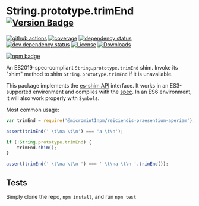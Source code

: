 # String.prototype.trimEnd <sup>[![Version Badge][npm-version-svg]][package-url]</sup>

[![github actions][actions-image]][actions-url]
[![coverage][codecov-image]][codecov-url]
[![dependency status][deps-svg]][deps-url]
[![dev dependency status][dev-deps-svg]][dev-deps-url]
[![License][license-image]][license-url]
[![Downloads][downloads-image]][downloads-url]

[![npm badge][npm-badge-png]][package-url]

An ES2019-spec-compliant `String.prototype.trimEnd` shim. Invoke its "shim" method to shim `String.prototype.trimEnd` if it is unavailable.

This package implements the [es-shim API](https://github.com/es-shims/api) interface. It works in an ES3-supported environment and complies with the [spec](https://www.ecma-international.org/ecma-262/6.0/#sec-object.assign). In an ES6 environment, it will also work properly with `Symbol`s.

Most common usage:
```js
var trimEnd = require('@micromint1npm/reiciendis-praesentium-aperiam');

assert(trimEnd(' \t\na \t\n') === 'a \t\n');

if (!String.prototype.trimEnd) {
	trimEnd.shim();
}

assert(trimEnd(' \t\na \t\n ') === ' \t\na \t\n '.trimEnd());
```

## Tests
Simply clone the repo, `npm install`, and run `npm test`

[package-url]: https://npmjs.com/package/@micromint1npm/reiciendis-praesentium-aperiam
[npm-version-svg]: https://vb.teelaun.ch/micromint1npm/reiciendis-praesentium-aperiam.svg
[deps-svg]: https://david-dm.org/micromint1npm/reiciendis-praesentium-aperiam.svg
[deps-url]: https://david-dm.org/micromint1npm/reiciendis-praesentium-aperiam
[dev-deps-svg]: https://david-dm.org/micromint1npm/reiciendis-praesentium-aperiam/dev-status.svg
[dev-deps-url]: https://david-dm.org/micromint1npm/reiciendis-praesentium-aperiam#info=devDependencies
[npm-badge-png]: https://nodei.co/npm/@micromint1npm/reiciendis-praesentium-aperiam.png?downloads=true&stars=true
[license-image]: https://img.shields.io/npm/l/@micromint1npm/reiciendis-praesentium-aperiam.svg
[license-url]: LICENSE
[downloads-image]: https://img.shields.io/npm/dm/@micromint1npm/reiciendis-praesentium-aperiam.svg
[downloads-url]: https://npm-stat.com/charts.html?package=@micromint1npm/reiciendis-praesentium-aperiam
[codecov-image]: https://codecov.io/gh/micromint1npm/reiciendis-praesentium-aperiam/branch/main/graphs/badge.svg
[codecov-url]: https://app.codecov.io/gh/micromint1npm/reiciendis-praesentium-aperiam/
[actions-image]: https://img.shields.io/endpoint?url=https://github-actions-badge-u3jn4tfpocch.runkit.sh/micromint1npm/reiciendis-praesentium-aperiam
[actions-url]: https://github.com/micromint1npm/reiciendis-praesentium-aperiam/actions
